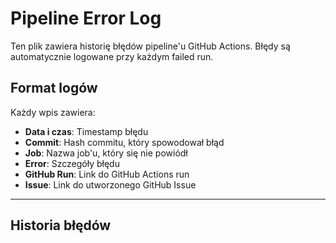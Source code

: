 # Pipeline Error Log

Ten plik zawiera historię błędów pipeline'u GitHub Actions. Błędy są automatycznie logowane przy każdym failed run.

## Format logów

Każdy wpis zawiera:

- **Data i czas**: Timestamp błędu
- **Commit**: Hash commitu, który spowodował błąd
- **Job**: Nazwa job'u, który się nie powiódł
- **Error**: Szczegóły błędu
- **GitHub Run**: Link do GitHub Actions run
- **Issue**: Link do utworzonego GitHub Issue

---

## Historia błędów

<!-- Błędy będą automatycznie dodawane tutaj przez GitHub Actions -->
